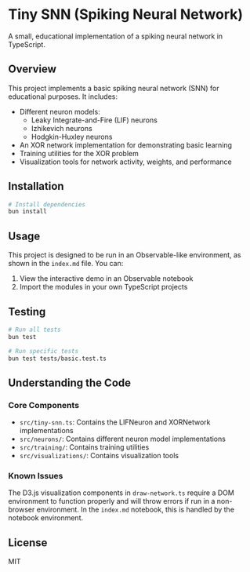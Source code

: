 # Tiny SNN (Spiking Neural Network)

A small, educational implementation of a spiking neural network in TypeScript.

## Overview

This project implements a basic spiking neural network (SNN) for educational purposes. It includes:

- Different neuron models:
  - Leaky Integrate-and-Fire (LIF) neurons
  - Izhikevich neurons
  - Hodgkin-Huxley neurons
- An XOR network implementation for demonstrating basic learning
- Training utilities for the XOR problem
- Visualization tools for network activity, weights, and performance

## Installation

```bash
# Install dependencies
bun install
```

## Usage

This project is designed to be run in an Observable-like environment, as shown in the `index.md` file. You can:

1. View the interactive demo in an Observable notebook
2. Import the modules in your own TypeScript projects

## Testing

```bash
# Run all tests
bun test

# Run specific tests
bun test tests/basic.test.ts
```

## Understanding the Code

### Core Components

- `src/tiny-snn.ts`: Contains the LIFNeuron and XORNetwork implementations
- `src/neurons/`: Contains different neuron model implementations
- `src/training/`: Contains training utilities
- `src/visualizations/`: Contains visualization tools

### Known Issues

The D3.js visualization components in `draw-network.ts` require a DOM environment to function properly and will throw errors if run in a non-browser environment. In the `index.md` notebook, this is handled by the notebook environment.

## License

MIT